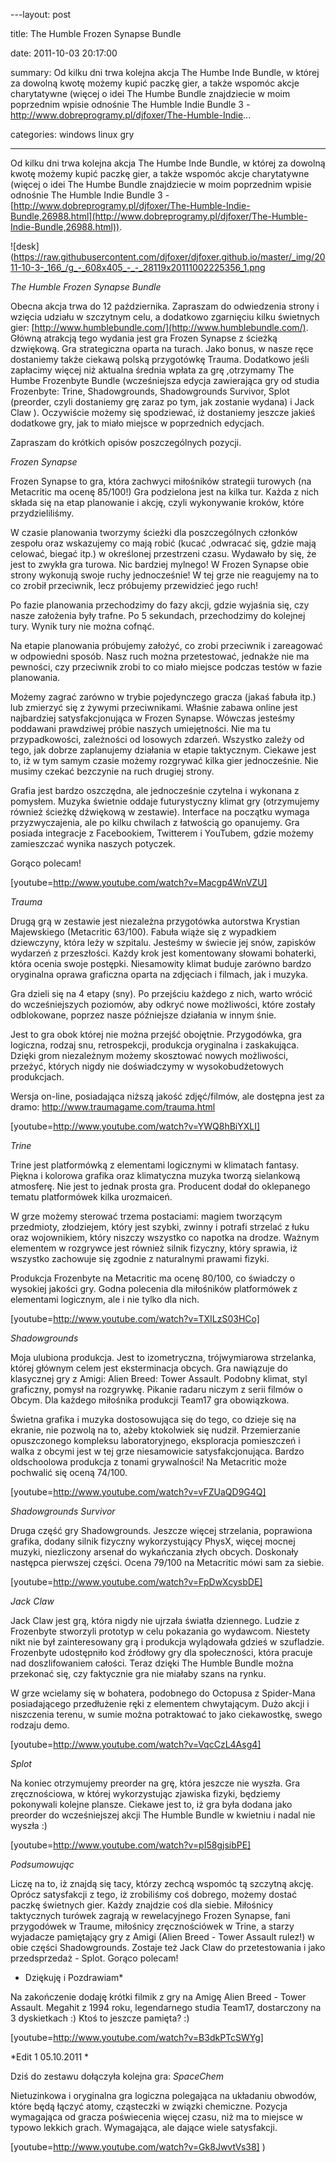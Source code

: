 ﻿---layout:     post
title:      The Humble Frozen Synapse Bundle
date:       2011-10-03 20:17:00
summary:    Od kilku dni trwa kolejna akcja The Humbe Inde Bundle, w której za dowolną kwotę możemy kupić paczkę gier, a także wspomóc akcje charytatywne (więcej o idei The Humbe Bundle znajdziecie w moim poprzednim wpisie odnośnie The Humble Indie Bundle 3 - http://www.dobreprogramy.pl/djfoxer/The-Humble-Indie...
categories: windows linux gry
---



Od kilku dni trwa kolejna akcja The Humbe Inde Bundle, w której za dowolną kwotę możemy kupić paczkę gier, a także wspomóc akcje charytatywne (więcej o idei The Humbe Bundle znajdziecie w moim poprzednim wpisie odnośnie The Humble Indie Bundle 3 - [http://www.dobreprogramy.pl/djfoxer/The-Humble-Indie-Bundle,26988.html](http://www.dobreprogramy.pl/djfoxer/The-Humble-Indie-Bundle,26988.html)).



![desk](https://raw.githubusercontent.com/djfoxer/djfoxer.github.io/master/_img/2011-10-3-_166_/g_-_608x405_-_-_28119x20111002225356_1.png



 *The Humble Frozen Synapse Bundle* 

Obecna akcja trwa do 12 października. Zapraszam do odwiedzenia strony i wzięcia udziału w szczytnym celu, a dodatkowo zgarnięciu kilku świetnych gier: [http://www.humblebundle.com/](http://www.humblebundle.com/).
Główną atrakcją tego wydania jest gra Frozen Synapse z ścieżką dzwiękową. Gra strategiczna oparta na turach. Jako bonus, w nasze ręce dostaniemy także ciekawą polską przygotówkę Trauma.  Dodatkowo jeśli zapłacimy więcej niż aktualna średnia wpłata za grę ,otrzymamy The Humbe Frozenbyte Bundle (wcześniejsza edycja zawierająca gry od studia Frozenbyte: Trine, Shadowgrounds, Shadowgrounds Survivor, Splot (preorder, czyli dostaniemy grę zaraz po tym, jak zostanie wydana) i Jack Claw ). Oczywiście możemy się spodziewać, iż dostaniemy jeszcze jakieś dodatkowe gry, jak to miało miejsce w poprzednich edycjach.

Zapraszam do krótkich opisów poszczególnych pozycji.

 *Frozen Synapse* 

Frozen Synapse to gra, która zachwyci miłośników strategii turowych (na Metacritic ma ocenę 85/100!) Gra podzielona jest na kilka tur. Każda z nich składa się na etap planowanie i akcję, czyli wykonywanie kroków, które przydzieliliśmy. 

W czasie planowania tworzymy ścieżki dla poszczególnych członków zespołu oraz wskazujemy co mają robić (kucać ,odwracać się, gdzie mają celować, biegać itp.) w określonej przestrzeni czasu. Wydawało by się, że jest to zwykła gra turowa. Nic bardziej mylnego! W Frozen Synapse obie strony wykonują swoje ruchy jednocześnie! W tej grze nie reagujemy na to co zrobił przeciwnik, lecz próbujemy przewidzieć jego ruch! 

Po fazie planowania przechodzimy do fazy akcji, gdzie wyjaśnia się, czy nasze założenia były trafne. Po 5 sekundach, przechodzimy do kolejnej tury. Wynik tury nie można cofnąć.

Na etapie planowania próbujemy założyć, co zrobi przeciwnik i zareagować w odpowiedni sposób.  Nasz ruch można przetestować, jednakże nie ma pewności, czy przeciwnik zrobi to co miało miejsce podczas testów w fazie planowania. 

Możemy zagrać zarówno w trybie pojedynczego gracza (jakaś fabuła itp.) lub zmierzyć się z żywymi przeciwnikami. Właśnie zabawa online jest najbardziej satysfakcjonująca w Frozen Synapse. Wówczas jesteśmy poddawani prawdziwej próbie naszych umiejętności. Nie ma tu przypadkowości, zależności od losowych zdarzeń. Wszystko zależy od tego, jak dobrze zaplanujemy działania w etapie taktycznym. Ciekawe jest to, iż w tym samym czasie możemy rozgrywać kilka gier jednocześnie. Nie musimy czekać bezczynie na ruch drugiej strony. 

Grafia jest bardzo oszczędna, ale jednocześnie czytelna i wykonana z pomysłem. Muzyka świetnie oddaje futurystyczny klimat gry (otrzymujemy również ścieżkę dźwiękową w zestawie). Interface na początku wymaga przyzwyczajenia, ale po kilku chwilach z łatwością go opanujemy. Gra posiada integracje z Facebookiem, Twitterem i YouTubem, gdzie możemy zamieszczać  wynika naszych potyczek. 

Gorąco polecam!

[youtube=http://www.youtube.com/watch?v=Macgp4WnVZU]


 *Trauma* 

Drugą grą w zestawie jest niezależna przygotówka autorstwa Krystian Majewskiego (Metacritic 63/100). Fabuła wiąże się z wypadkiem dziewczyny, która leży w szpitalu. Jesteśmy w świecie jej snów, zapisków wydarzeń z przeszłości. Każdy krok jest komentowany słowami bohaterki, która ocenia swoje postępki. Niesamowity klimat buduje zarówno bardzo oryginalna oprawa graficzna oparta na zdjęciach i filmach, jak i muzyka. 

Gra dzieli się na 4 etapy (sny). Po przejściu każdego z nich, warto wrócić do wcześniejszych poziomów, aby odkryć nowe możliwości, które zostały odblokowane, poprzez nasze późniejsze działania w innym śnie.

Jest to gra obok której nie można przejść obojętnie. Przygodówka, gra logiczna, rodzaj snu, retrospekcji, produkcja oryginalna i zaskakująca. Dzięki grom niezależnym możemy skosztować nowych możliwości, przeżyć, których nigdy nie doświadczymy w wysokobudżetowych produkcjach.

Wersja on-line, posiadająca niższą jakość zdjęć/filmów, ale dostępna jest za dramo: [http://www.traumagame.com/trauma.html ](http://www.traumagame.com/trauma.html)

[youtube=http://www.youtube.com/watch?v=YWQ8hBiYXLI]

 *Trine* 

Trine jest platformówką z elementami logicznymi w klimatach fantasy. Piękna i kolorowa grafika oraz klimatyczna muzyka tworzą sielankową atmosferę. Nie jest to jednak prosta gra. Producent dodał do oklepanego tematu platformówek kilka urozmaiceń.

W grze możemy sterować trzema postaciami: magiem tworzącym przedmioty, złodziejem, który jest szybki, zwinny i potrafi strzelać z łuku oraz wojownikiem, który niszczy wszystko co napotka na drodze. Ważnym elementem w rozgrywce jest również silnik fizyczny, który sprawia, iż wszystko zachowuje się zgodnie z naturalnymi prawami fizyki.

Produkcja Frozenbyte na Metacritic ma ocenę 80/100, co świadczy o wysokiej jakości gry. Godna polecenia dla miłośników platformówek z elementami logicznym, ale i nie tylko dla nich.

[youtube=http://www.youtube.com/watch?v=TXILzS03HCo]

 *Shadowgrounds* 

Moja ulubiona produkcja. Jest to izometryczna, trójwymiarowa strzelanka, której głównym celem jest eksterminacja obcych. Gra nawiązuje do klasycznej gry z Amigi: Alien Breed: Tower Assault. Podobny klimat, styl graficzny, pomysł na rozgrywkę. Pikanie radaru niczym z serii filmów o Obcym. Dla każdego miłośnika produkcji Team17 gra obowiązkowa. 

Świetna grafika i muzyka dostosowująca się do tego, co dzieje się na ekranie, nie pozwolą na to, ażeby ktokolwiek się nudził. Przemierzanie opuszczonego kompleksu laboratoryjnego, eksploracja pomieszczeń i walka z obcymi jest w tej grze niesamowicie satysfakcjonująca. Bardzo oldschoolowa produkcja z tonami grywalności! Na Metacritic może pochwalić się oceną 74/100.

[youtube=http://www.youtube.com/watch?v=vFZUaQD9G4Q]


 *Shadowgrounds Survivor* 

Druga część gry Shadowgrounds. Jeszcze więcej strzelania, poprawiona grafika, dodany silnik fizyczny wykorzystujący PhysX, więcej mocnej muzyki, niezliczony arsenał do wykańczania złych obcych.  Doskonały następca pierwszej części. Ocena 79/100 na Metacritic  mówi sam za siebie.

[youtube=http://www.youtube.com/watch?v=FpDwXcysbDE]

 *Jack Claw* 

Jack Claw jest grą, która nigdy nie ujrzała światła dziennego. Ludzie z Frozenbyte stworzyli prototyp w celu pokazania go wydawcom. Niestety nikt nie był zainteresowany grą i produkcja wylądowała gdzieś w szufladzie. Frozenbyte  udostępniło kod źródłowy gry dla społeczności, która pracuje nad doszlifowaniem całości. Teraz dzięki The Humble Bundle można przekonać się, czy faktycznie gra nie miałaby szans na rynku. 

W grze wcielamy się w bohatera, podobnego do Octopusa z Spider-Mana posiadającego przedłużenie ręki z elementem chwytającym. Dużo akcji i niszczenia terenu, w sumie można potraktować to jako ciekawostkę, swego rodzaju demo.

[youtube=http://www.youtube.com/watch?v=VqcCzL4Asg4]

 *Splot* 

Na koniec otrzymujemy preorder na grę, która jeszcze nie wyszła. Gra zręcznościowa, w której wykorzystując zjawiska fizyki, będziemy pokonywali kolejne plansze. Ciekawe jest to, iż gra była dodana jako preorder  do wcześniejszej akcji The Humble Bundle w kwietniu i nadal nie wyszła :)


[youtube=http://www.youtube.com/watch?v=pI58gjsibPE]

 *Podsumowując* 

Liczę na to, iż znajdą się tacy, którzy zechcą wspomóc tą szczytną akcję. Oprócz satysfakcji z tego, iż zrobiliśmy coś dobrego, możemy dostać paczkę świetnych gier. 
Każdy znajdzie coś dla siebie. Miłośnicy taktycznych turówek zagrają w rewelacyjnego Frozen Synapse, fani przygodówek w Traume, miłośnicy zręcznościówek w Trine, a starzy wyjadacze pamiętający gry z Amigi (Alien Breed - Tower Assault rulez!) w obie części Shadowgrounds. Zostaje też Jack Claw do przetestowania i jako przedsprzedaż - Splot.
Gorąco polecam!

 * Dziękuję i Pozdrawiam* 


Na zakończenie dodaję krótki filmik z gry na Amigę Alien Breed - Tower Assault. Megahit z 1994 roku, legendarnego studia Team17, dostarczony na 3 dyskietkach :) Ktoś to jeszcze pamięta? :)


[youtube=http://www.youtube.com/watch?v=B3dkPTcSWYg]

 *Edit 1
05.10.2011
* 

Dziś do zestawu dołączyła kolejna gra:
 *SpaceChem* 

Nietuzinkowa i oryginalna gra logiczna polegająca na układaniu obwodów, które będą łączyć atomy, cząsteczki w związki chemiczne. Pozycja wymagająca od gracza poświecenia więcej czasu, niż ma to miejsce w typowo lekkich grach. Wymagająca, ale dające wiele satysfakcji. 

 
[youtube=http://www.youtube.com/watch?v=Gk8JwvtVs38]
)